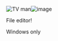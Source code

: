 ![TV man](https://github.com/user-attachments/assets/10ea75df-ab9c-485e-99df-77b4b8cc02d6)![image](https://github.com/user-attachments/assets/16547c44-44b2-4b7d-b16f-39be680b1a49)

File editor! 

Windows only




<!---
Bill-Liu-Green/Bill-Liu-Green is a ✨ special ✨ repository because its `README.md` (this file) appears on your GitHub profile.
You can click the Preview link to take a look at your changes.
--->
